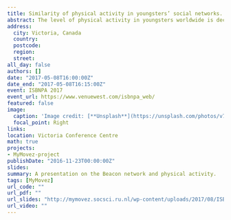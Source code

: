 ```yaml
---
title: Similarity of physical activity in youngsters’ social networks. Selection or Influence?
abstract: The level of physical activity in youngsters worldwide is declining (Kohl et al., 2012). Peers are an important determinant of physical activity in youngsters (McPherson, Smith-Lovin, & Cook, 2001) This study is particularly interested in the processes that explain the similarity in physical activity in adolescents’ friendships. More specifically, this study will examine changes in friendships and physical activity levels at three time points and test whether similarity in physical activity exists prior to the formation of friendships (selection), or whether friends become more similar over time (influence). To test for selection and influence effects of friendship networks, stochastic actor-based models will be used (Snijders, van de Bunt, & Steglich, 2010). Longitudinal social network analyses simultaneously investigate changes in friendships and physical activity, and are capable of disentangling whether friends select other’s based on physical activity and whether friends influence each other’s physical activity. In total, 394 youngsters (41% boys, age 11-14 y/o) out of eight secondary school classes participated for three separate weeks between January and June of 2016. Physical activity was measured by wrist-worn accelerometer (Fitbit Flex) for five days (M=8424.06 steps/day, SD =3595.37). Friendship was measured by asking participants to nominate their friends, via the research smartphone. Social network modeling revealed that, after controlling for network and same-sex selection effects, the selection effect was statistically significant (b=2.71, SE= 1.13, p=.017). This indicates that youngsters initiate friendships with others that have similar physical activity levels. In addition, a statistically significant influence effect was observed (b=.34, SE= .14, p=.017), which indicates that friends became increasingly similar in physical activity. The findings provided evidence for similarity in physical activity in youngsters. Youngsters who were not friends at the beginning of the study, but were similar in their physical activity level, were more likely to become friends at the end of the five-month period, than youngsters who were dissimilar in their physical activity. At the same time, youngsters who were already friends at the beginning of the study influenced the physical activity of their friends. Therefore, social network interventions might be preferable to individually oriented interventions.
address:
  city: Victoria, Canada
  country: 
  postcode: 
  region: 
  street:
all_day: false
authors: []
date: "2017-05-08T16:00:00Z"
date_end: "2017-05-08T16:15:00Z"
event: ISBNPA 2017
event_url: https://www.venuewest.com/isbnpa_web/
featured: false
image:
  caption: 'Image credit: [**Unsplash**](https://unsplash.com/photos/v7MGxEZlJAI)'
  focal_point: Right
links:
location: Victoria Conference Centre
math: true
projects:
- MyMovez-project
publishDate: "2016-11-23T00:00:00Z"
slides: 
summary: A presentation on the Beacon network and physical activity.
tags: [MyMovez]
url_code: ""
url_pdf: ""
url_slides: "http://mymovez.socsci.ru.nl/wp-content/uploads/2017/08/ISBNPA-2017-Vancouver.pdf"
url_video: ""
---
```

